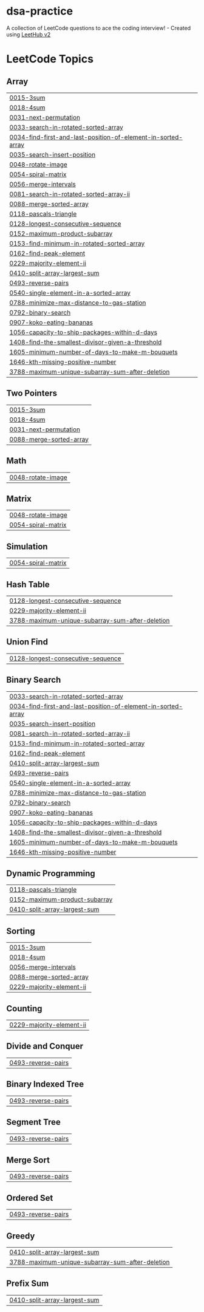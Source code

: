 # dsa-practice
A collection of LeetCode questions to ace the coding interview! - Created using [LeetHub v2](https://github.com/arunbhardwaj/LeetHub-2.0)

<!---LeetCode Topics Start-->
# LeetCode Topics
## Array
|  |
| ------- |
| [0015-3sum](https://github.com/HrithikSampson/dsa-practice/tree/master/0015-3sum) |
| [0018-4sum](https://github.com/HrithikSampson/dsa-practice/tree/master/0018-4sum) |
| [0031-next-permutation](https://github.com/HrithikSampson/dsa-practice/tree/master/0031-next-permutation) |
| [0033-search-in-rotated-sorted-array](https://github.com/HrithikSampson/dsa-practice/tree/master/0033-search-in-rotated-sorted-array) |
| [0034-find-first-and-last-position-of-element-in-sorted-array](https://github.com/HrithikSampson/dsa-practice/tree/master/0034-find-first-and-last-position-of-element-in-sorted-array) |
| [0035-search-insert-position](https://github.com/HrithikSampson/dsa-practice/tree/master/0035-search-insert-position) |
| [0048-rotate-image](https://github.com/HrithikSampson/dsa-practice/tree/master/0048-rotate-image) |
| [0054-spiral-matrix](https://github.com/HrithikSampson/dsa-practice/tree/master/0054-spiral-matrix) |
| [0056-merge-intervals](https://github.com/HrithikSampson/dsa-practice/tree/master/0056-merge-intervals) |
| [0081-search-in-rotated-sorted-array-ii](https://github.com/HrithikSampson/dsa-practice/tree/master/0081-search-in-rotated-sorted-array-ii) |
| [0088-merge-sorted-array](https://github.com/HrithikSampson/dsa-practice/tree/master/0088-merge-sorted-array) |
| [0118-pascals-triangle](https://github.com/HrithikSampson/dsa-practice/tree/master/0118-pascals-triangle) |
| [0128-longest-consecutive-sequence](https://github.com/HrithikSampson/dsa-practice/tree/master/0128-longest-consecutive-sequence) |
| [0152-maximum-product-subarray](https://github.com/HrithikSampson/dsa-practice/tree/master/0152-maximum-product-subarray) |
| [0153-find-minimum-in-rotated-sorted-array](https://github.com/HrithikSampson/dsa-practice/tree/master/0153-find-minimum-in-rotated-sorted-array) |
| [0162-find-peak-element](https://github.com/HrithikSampson/dsa-practice/tree/master/0162-find-peak-element) |
| [0229-majority-element-ii](https://github.com/HrithikSampson/dsa-practice/tree/master/0229-majority-element-ii) |
| [0410-split-array-largest-sum](https://github.com/HrithikSampson/dsa-practice/tree/master/0410-split-array-largest-sum) |
| [0493-reverse-pairs](https://github.com/HrithikSampson/dsa-practice/tree/master/0493-reverse-pairs) |
| [0540-single-element-in-a-sorted-array](https://github.com/HrithikSampson/dsa-practice/tree/master/0540-single-element-in-a-sorted-array) |
| [0788-minimize-max-distance-to-gas-station](https://github.com/HrithikSampson/dsa-practice/tree/master/0788-minimize-max-distance-to-gas-station) |
| [0792-binary-search](https://github.com/HrithikSampson/dsa-practice/tree/master/0792-binary-search) |
| [0907-koko-eating-bananas](https://github.com/HrithikSampson/dsa-practice/tree/master/0907-koko-eating-bananas) |
| [1056-capacity-to-ship-packages-within-d-days](https://github.com/HrithikSampson/dsa-practice/tree/master/1056-capacity-to-ship-packages-within-d-days) |
| [1408-find-the-smallest-divisor-given-a-threshold](https://github.com/HrithikSampson/dsa-practice/tree/master/1408-find-the-smallest-divisor-given-a-threshold) |
| [1605-minimum-number-of-days-to-make-m-bouquets](https://github.com/HrithikSampson/dsa-practice/tree/master/1605-minimum-number-of-days-to-make-m-bouquets) |
| [1646-kth-missing-positive-number](https://github.com/HrithikSampson/dsa-practice/tree/master/1646-kth-missing-positive-number) |
| [3788-maximum-unique-subarray-sum-after-deletion](https://github.com/HrithikSampson/dsa-practice/tree/master/3788-maximum-unique-subarray-sum-after-deletion) |
## Two Pointers
|  |
| ------- |
| [0015-3sum](https://github.com/HrithikSampson/dsa-practice/tree/master/0015-3sum) |
| [0018-4sum](https://github.com/HrithikSampson/dsa-practice/tree/master/0018-4sum) |
| [0031-next-permutation](https://github.com/HrithikSampson/dsa-practice/tree/master/0031-next-permutation) |
| [0088-merge-sorted-array](https://github.com/HrithikSampson/dsa-practice/tree/master/0088-merge-sorted-array) |
## Math
|  |
| ------- |
| [0048-rotate-image](https://github.com/HrithikSampson/dsa-practice/tree/master/0048-rotate-image) |
## Matrix
|  |
| ------- |
| [0048-rotate-image](https://github.com/HrithikSampson/dsa-practice/tree/master/0048-rotate-image) |
| [0054-spiral-matrix](https://github.com/HrithikSampson/dsa-practice/tree/master/0054-spiral-matrix) |
## Simulation
|  |
| ------- |
| [0054-spiral-matrix](https://github.com/HrithikSampson/dsa-practice/tree/master/0054-spiral-matrix) |
## Hash Table
|  |
| ------- |
| [0128-longest-consecutive-sequence](https://github.com/HrithikSampson/dsa-practice/tree/master/0128-longest-consecutive-sequence) |
| [0229-majority-element-ii](https://github.com/HrithikSampson/dsa-practice/tree/master/0229-majority-element-ii) |
| [3788-maximum-unique-subarray-sum-after-deletion](https://github.com/HrithikSampson/dsa-practice/tree/master/3788-maximum-unique-subarray-sum-after-deletion) |
## Union Find
|  |
| ------- |
| [0128-longest-consecutive-sequence](https://github.com/HrithikSampson/dsa-practice/tree/master/0128-longest-consecutive-sequence) |
## Binary Search
|  |
| ------- |
| [0033-search-in-rotated-sorted-array](https://github.com/HrithikSampson/dsa-practice/tree/master/0033-search-in-rotated-sorted-array) |
| [0034-find-first-and-last-position-of-element-in-sorted-array](https://github.com/HrithikSampson/dsa-practice/tree/master/0034-find-first-and-last-position-of-element-in-sorted-array) |
| [0035-search-insert-position](https://github.com/HrithikSampson/dsa-practice/tree/master/0035-search-insert-position) |
| [0081-search-in-rotated-sorted-array-ii](https://github.com/HrithikSampson/dsa-practice/tree/master/0081-search-in-rotated-sorted-array-ii) |
| [0153-find-minimum-in-rotated-sorted-array](https://github.com/HrithikSampson/dsa-practice/tree/master/0153-find-minimum-in-rotated-sorted-array) |
| [0162-find-peak-element](https://github.com/HrithikSampson/dsa-practice/tree/master/0162-find-peak-element) |
| [0410-split-array-largest-sum](https://github.com/HrithikSampson/dsa-practice/tree/master/0410-split-array-largest-sum) |
| [0493-reverse-pairs](https://github.com/HrithikSampson/dsa-practice/tree/master/0493-reverse-pairs) |
| [0540-single-element-in-a-sorted-array](https://github.com/HrithikSampson/dsa-practice/tree/master/0540-single-element-in-a-sorted-array) |
| [0788-minimize-max-distance-to-gas-station](https://github.com/HrithikSampson/dsa-practice/tree/master/0788-minimize-max-distance-to-gas-station) |
| [0792-binary-search](https://github.com/HrithikSampson/dsa-practice/tree/master/0792-binary-search) |
| [0907-koko-eating-bananas](https://github.com/HrithikSampson/dsa-practice/tree/master/0907-koko-eating-bananas) |
| [1056-capacity-to-ship-packages-within-d-days](https://github.com/HrithikSampson/dsa-practice/tree/master/1056-capacity-to-ship-packages-within-d-days) |
| [1408-find-the-smallest-divisor-given-a-threshold](https://github.com/HrithikSampson/dsa-practice/tree/master/1408-find-the-smallest-divisor-given-a-threshold) |
| [1605-minimum-number-of-days-to-make-m-bouquets](https://github.com/HrithikSampson/dsa-practice/tree/master/1605-minimum-number-of-days-to-make-m-bouquets) |
| [1646-kth-missing-positive-number](https://github.com/HrithikSampson/dsa-practice/tree/master/1646-kth-missing-positive-number) |
## Dynamic Programming
|  |
| ------- |
| [0118-pascals-triangle](https://github.com/HrithikSampson/dsa-practice/tree/master/0118-pascals-triangle) |
| [0152-maximum-product-subarray](https://github.com/HrithikSampson/dsa-practice/tree/master/0152-maximum-product-subarray) |
| [0410-split-array-largest-sum](https://github.com/HrithikSampson/dsa-practice/tree/master/0410-split-array-largest-sum) |
## Sorting
|  |
| ------- |
| [0015-3sum](https://github.com/HrithikSampson/dsa-practice/tree/master/0015-3sum) |
| [0018-4sum](https://github.com/HrithikSampson/dsa-practice/tree/master/0018-4sum) |
| [0056-merge-intervals](https://github.com/HrithikSampson/dsa-practice/tree/master/0056-merge-intervals) |
| [0088-merge-sorted-array](https://github.com/HrithikSampson/dsa-practice/tree/master/0088-merge-sorted-array) |
| [0229-majority-element-ii](https://github.com/HrithikSampson/dsa-practice/tree/master/0229-majority-element-ii) |
## Counting
|  |
| ------- |
| [0229-majority-element-ii](https://github.com/HrithikSampson/dsa-practice/tree/master/0229-majority-element-ii) |
## Divide and Conquer
|  |
| ------- |
| [0493-reverse-pairs](https://github.com/HrithikSampson/dsa-practice/tree/master/0493-reverse-pairs) |
## Binary Indexed Tree
|  |
| ------- |
| [0493-reverse-pairs](https://github.com/HrithikSampson/dsa-practice/tree/master/0493-reverse-pairs) |
## Segment Tree
|  |
| ------- |
| [0493-reverse-pairs](https://github.com/HrithikSampson/dsa-practice/tree/master/0493-reverse-pairs) |
## Merge Sort
|  |
| ------- |
| [0493-reverse-pairs](https://github.com/HrithikSampson/dsa-practice/tree/master/0493-reverse-pairs) |
## Ordered Set
|  |
| ------- |
| [0493-reverse-pairs](https://github.com/HrithikSampson/dsa-practice/tree/master/0493-reverse-pairs) |
## Greedy
|  |
| ------- |
| [0410-split-array-largest-sum](https://github.com/HrithikSampson/dsa-practice/tree/master/0410-split-array-largest-sum) |
| [3788-maximum-unique-subarray-sum-after-deletion](https://github.com/HrithikSampson/dsa-practice/tree/master/3788-maximum-unique-subarray-sum-after-deletion) |
## Prefix Sum
|  |
| ------- |
| [0410-split-array-largest-sum](https://github.com/HrithikSampson/dsa-practice/tree/master/0410-split-array-largest-sum) |
<!---LeetCode Topics End-->